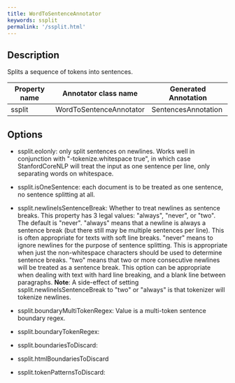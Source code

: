```yaml
---
title: WordToSentenceAnnotator
keywords: ssplit
permalink: '/ssplit.html'
---
```


## Description

Splits a sequence of tokens into sentences.

| Property name | Annotator class name | Generated Annotation |
| --- | --- | --- |
| ssplit | WordToSentenceAnnotator | SentencesAnnotation |

## Options

* ssplit.eolonly: only split sentences on newlines.  Works well in
conjunction with "-tokenize.whitespace true", in which case
StanfordCoreNLP will treat the input as one sentence per line, only separating
words on whitespace.
* ssplit.isOneSentence: each document is to be treated as one
sentence, no sentence splitting at all.
* ssplit.newlineIsSentenceBreak: Whether to treat newlines as sentence
  breaks.  This property has 3 legal values: "always", "never", or
  "two". The default is "never".  "always" means that a newline is always
  a sentence break (but there still may be multiple sentences per
  line). This is often appropriate for texts with soft line
  breaks. "never" means to ignore newlines for the purpose of sentence
  splitting. This is appropriate when just the non-whitespace
  characters should be used to determine sentence breaks. "two" means
  that two or more consecutive newlines will be 
  treated as a sentence break. This option can be appropriate when
  dealing with text with hard line breaking, and a blank line between paragraphs.
  **Note**: A side-effect of setting ssplit.newlineIsSentenceBreak to "two" or "always" is that tokenizer will tokenize newlines.
    
* ssplit.boundaryMultiTokenRegex: Value is a multi-token sentence
  boundary regex.
* ssplit.boundaryTokenRegex:
* ssplit.boundariesToDiscard:
* ssplit.htmlBoundariesToDiscard
* ssplit.tokenPatternsToDiscard: 
